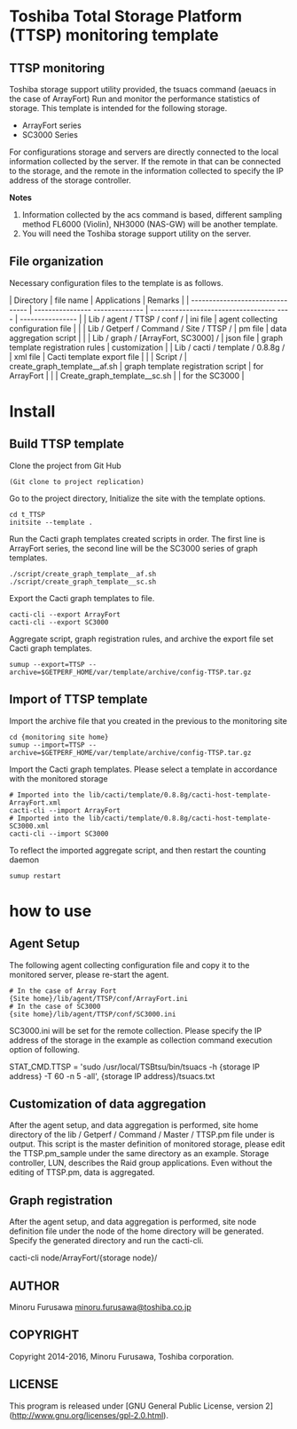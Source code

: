 Toshiba Total Storage Platform (TTSP) monitoring template
===============================================

TTSP monitoring
-------------

Toshiba storage support utility provided, the tsuacs command (aeuacs in the case of ArrayFort)
Run and monitor the performance statistics of storage. This template is intended for the following storage.

* ArrayFort series
* SC3000 Series

For configurations storage and servers are directly connected to the local information collected by the server.
If the remote in that can be connected to the storage, and the remote in the information collected to specify the IP address of the storage controller.

**Notes**

1. Information collected by the acs command is based, different sampling method FL6000 (Violin), NH3000 (NAS-GW) will be another template.
2. You will need the Toshiba storage support utility on the server.

File organization
-------

Necessary configuration files to the template is as follows.

| Directory | file name | Applications | Remarks |
| -------------------------------- | ---------------- -------------- | ----------------------------------- ---- | ---------------- |
| Lib / agent / TTSP / conf / | ini file | agent collecting configuration file | |
| Lib / Getperf / Command / Site / TTSP / | pm file | data aggregation script | |
| Lib / graph / [ArrayFort, SC3000] / | json file | graph template registration rules | customization |
| Lib / cacti / template / 0.8.8g / | xml file | Cacti template export file | |
| Script / | create_graph_template__af.sh | graph template registration script | for ArrayFort |
| | Create_graph_template__sc.sh | | for the SC3000 |

Install
=====

Build TTSP template
-------------------

Clone the project from Git Hub

    (Git clone to project replication)

Go to the project directory, Initialize the site with the template options.

    cd t_TTSP
    initsite --template .

Run the Cacti graph templates created scripts in order. The first line is ArrayFort series, the second line will be the SC3000 series of graph templates.

    ./script/create_graph_template__af.sh
    ./script/create_graph_template__sc.sh

Export the Cacti graph templates to file.

    cacti-cli --export ArrayFort
    cacti-cli --export SC3000

Aggregate script, graph registration rules, and archive the export file set Cacti graph templates.

    sumup --export=TTSP --archive=$GETPERF_HOME/var/template/archive/config-TTSP.tar.gz

Import of TTSP template
---------------------

Import the archive file that you created in the previous to the monitoring site

    cd {monitoring site home}
    sumup --import=TTSP --archive=$GETPERF_HOME/var/template/archive/config-TTSP.tar.gz

Import the Cacti graph templates. Please select a template in accordance with the monitored storage

    # Imported into the lib/cacti/template/0.8.8g/cacti-host-template-ArrayFort.xml
    cacti-cli --import ArrayFort
    # Imported into the lib/cacti/template/0.8.8g/cacti-host-template-SC3000.xml
    cacti-cli --import SC3000

To reflect the imported aggregate script, and then restart the counting daemon

    sumup restart

how to use
=============

Agent Setup
--------------------

The following agent collecting configuration file and copy it to the monitored server, please re-start the agent.

    # In the case of Array Fort
    {Site home}/lib/agent/TTSP/conf/ArrayFort.ini
    # In the case of SC3000
    {site home}/lib/agent/TTSP/conf/SC3000.ini

SC3000.ini will be set for the remote collection. Please specify the IP address of the storage in the example as collection command execution option of following.

STAT_CMD.TTSP = 'sudo /usr/local/TSBtsu/bin/tsuacs -h {storage IP address} -T 60 -n 5 -all', {storage IP address}/tsuacs.txt

Customization of data aggregation
--------------------

After the agent setup, and data aggregation is performed, site home directory of the lib / Getperf / Command / Master / TTSP.pm file under is output.
This script is the master definition of monitored storage, please edit the TTSP.pm_sample under the same directory as an example.
Storage controller, LUN, describes the Raid group applications. Even without the editing of TTSP.pm, data is aggregated.

Graph registration
-----------------

After the agent setup, and data aggregation is performed, site node definition file under the node of the home directory will be generated.
Specify the generated directory and run the cacti-cli.

cacti-cli node/ArrayFort/{storage node}/

AUTHOR
-----------

Minoru Furusawa <minoru.furusawa@toshiba.co.jp>

COPYRIGHT
-----------

Copyright 2014-2016, Minoru Furusawa, Toshiba corporation.

LICENSE
-----------

This program is released under [GNU General Public License, version 2] (http://www.gnu.org/licenses/gpl-2.0.html).